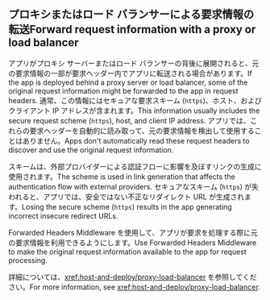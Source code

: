 ## <a name="forward-request-information-with-a-proxy-or-load-balancer"></a><span data-ttu-id="b6a94-101">プロキシまたはロード バランサーによる要求情報の転送</span><span class="sxs-lookup"><span data-stu-id="b6a94-101">Forward request information with a proxy or load balancer</span></span>

<span data-ttu-id="b6a94-102">アプリがプロキシ サーバーまたはロード バランサーの背後に展開されると、元の要求情報の一部が要求ヘッダー内でアプリに転送される場合があります。</span><span class="sxs-lookup"><span data-stu-id="b6a94-102">If the app is deployed behind a proxy server or load balancer, some of the original request information might be forwarded to the app in request headers.</span></span> <span data-ttu-id="b6a94-103">通常、この情報にはセキュアな要求スキーム (`https`)、ホスト、およびクライアント IP アドレスが含まれます。</span><span class="sxs-lookup"><span data-stu-id="b6a94-103">This information usually includes the secure request scheme (`https`), host, and client IP address.</span></span> <span data-ttu-id="b6a94-104">アプリでは、これらの要求ヘッダーを自動的に読み取って、元の要求情報を検出して使用することはありません。</span><span class="sxs-lookup"><span data-stu-id="b6a94-104">Apps don't automatically read these request headers to discover and use the original request information.</span></span>

<span data-ttu-id="b6a94-105">スキームは、外部プロバイダーによる認証フローに影響を及ぼすリンクの生成に使用されます。</span><span class="sxs-lookup"><span data-stu-id="b6a94-105">The scheme is used in link generation that affects the authentication flow with external providers.</span></span> <span data-ttu-id="b6a94-106">セキュアなスキーム (`https`) が失われると、アプリでは、安全ではない不正なリダイレクト URL が生成されます。</span><span class="sxs-lookup"><span data-stu-id="b6a94-106">Losing the secure scheme (`https`) results in the app generating incorrect insecure redirect URLs.</span></span>

<span data-ttu-id="b6a94-107">Forwarded Headers Middleware を使用して、アプリが要求を処理する際に元の要求情報を利用できるようにします。</span><span class="sxs-lookup"><span data-stu-id="b6a94-107">Use Forwarded Headers Middleware to make the original request information available to the app for request processing.</span></span>

<span data-ttu-id="b6a94-108">詳細については、<xref:host-and-deploy/proxy-load-balancer> を参照してください。</span><span class="sxs-lookup"><span data-stu-id="b6a94-108">For more information, see <xref:host-and-deploy/proxy-load-balancer>.</span></span>

